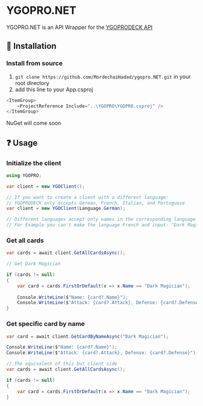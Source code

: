 # YGOPRO.NET

YGOPRO.NET is an API Wrapper for the [YGOPRODECK API](https://db.ygoprodeck.com/api-guide/)

## :wrench: Installation
### Install from source
1. `git clone https://github.com/MordechaiHadad/ygopro.NET.git` in your root directory
2. add this line to your App.csproj
```c#
<ItemGroup>
    <ProjectReference Include="..\YGOPRO\YGOPRO.csproj" />
</ItemGroup>
```

NuGet will come soon

## :question: Usage
### Initialize the client
```c#
using YGOPRO;

var client = new YGOClient();

// If you want to create a client with a different language:
// YGOPRODECK only accepts German, French, Italian, and Portuguese
var client = new YGOClient(Language.German);

// Different languages accept only names in the corresponding language
// For Example you can't make the language French and input: "Dark Magician"
```

### Get all cards
```c#
var cards = await client.GetAllCardsAsync();

// Get Dark Magician

if (cards != null)
{
    var card = cards.FirstOrDefault(x => x.Name == "Dark Magician");
    
    Console.WriteLine($"Name: {card?.Name}");    
    Console.WriteLine($"Attack: {card?.Attack}, Defense: {card?.Defense}");    
}
```

### Get specific card by name
```c#
var card = await client.GetCardByNameAsync("Dark Magician");

Console.WriteLine($"Name: {card?.Name}");    
Console.WriteLine($"Attack: {card?.Attack}, Defense: {card?.Defense}"); 

// The equivalent of this but client side
var cards = await client.GetAllCardsAsync();

if (cards != null)
{
    var card = cards.FirstOrDefault(x => x.Name == "Dark Magician");
}
```
